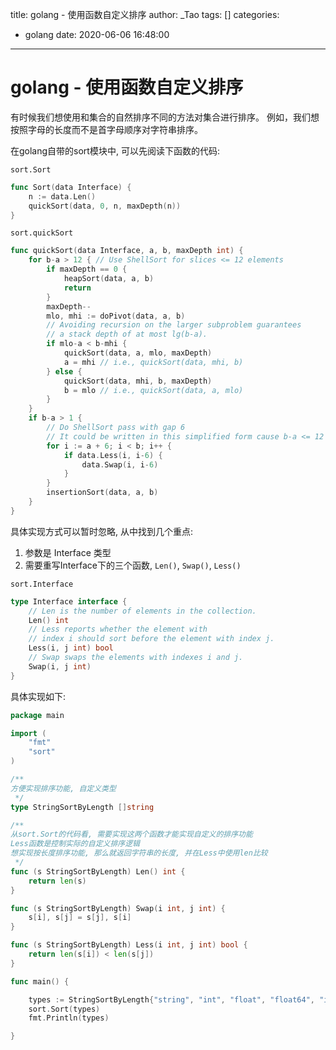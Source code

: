 title: golang - 使用函数自定义排序
author: _Tao
tags: []
categories:
  - golang
date: 2020-06-06 16:48:00
---
# golang - 使用函数自定义排序

有时候我们想使用和集合的自然排序不同的方法对集合进行排序。 例如，我们想按照字母的长度而不是首字母顺序对字符串排序。 

在golang自带的sort模块中, 可以先阅读下函数的代码:

`sort.Sort`

```go
func Sort(data Interface) {
	n := data.Len()
	quickSort(data, 0, n, maxDepth(n))
}
```

`sort.quickSort`

```go
func quickSort(data Interface, a, b, maxDepth int) {
	for b-a > 12 { // Use ShellSort for slices <= 12 elements
		if maxDepth == 0 {
			heapSort(data, a, b)
			return
		}
		maxDepth--
		mlo, mhi := doPivot(data, a, b)
		// Avoiding recursion on the larger subproblem guarantees
		// a stack depth of at most lg(b-a).
		if mlo-a < b-mhi {
			quickSort(data, a, mlo, maxDepth)
			a = mhi // i.e., quickSort(data, mhi, b)
		} else {
			quickSort(data, mhi, b, maxDepth)
			b = mlo // i.e., quickSort(data, a, mlo)
		}
	}
	if b-a > 1 {
		// Do ShellSort pass with gap 6
		// It could be written in this simplified form cause b-a <= 12
		for i := a + 6; i < b; i++ {
			if data.Less(i, i-6) {
				data.Swap(i, i-6)
			}
		}
		insertionSort(data, a, b)
	}
}
```

<!-- more -->

具体实现方式可以暂时忽略, 从中找到几个重点:

1. 参数是 Interface 类型
2. 需要重写Interface下的三个函数, `Len()`, `Swap()`, `Less()`

`sort.Interface`

```go
type Interface interface {
	// Len is the number of elements in the collection.
	Len() int
	// Less reports whether the element with
	// index i should sort before the element with index j.
	Less(i, j int) bool
	// Swap swaps the elements with indexes i and j.
	Swap(i, j int)
}
```



具体实现如下:

```go
package main

import (
	"fmt"
	"sort"
)

/**
方便实现排序功能, 自定义类型
 */
type StringSortByLength []string

/**
从sort.Sort的代码看, 需要实现这两个函数才能实现自定义的排序功能
Less函数是控制实际的自定义排序逻辑
想实现按长度排序功能, 那么就返回字符串的长度, 并在Less中使用len比较
 */
func (s StringSortByLength) Len() int {
	return len(s)
}

func (s StringSortByLength) Swap(i int, j int) {
	s[i], s[j] = s[j], s[i]
}

func (s StringSortByLength) Less(i int, j int) bool {
	return len(s[i]) < len(s[j])
}

func main() {

	types := StringSortByLength{"string", "int", "float", "float64", "int32"}
	sort.Sort(types)
	fmt.Println(types)

}

```

